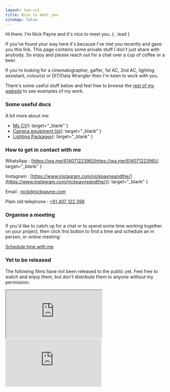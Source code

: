```yaml
---
layout: two-col
title: Nice to meet you
sitemap: false
---
```


Hi there. I'm Nick Payne and it's nice to meet you.
{: .lead }

If you've found your way here it's because I've met you recently and gave you this link. This page contains some private stuff I don't just share with anybody. So enjoy and please reach out for a chat over a cup of coffee or a beer.

If you're looking for a cinematographer, gaffer, 1st AC, 2nd AC, lighting assistant, colourist or DIT/Data Wrangler then I'm keen to work with you.

There's some useful stuff below and feel free to browse the [rest of my website](/) to see examples of my work.

### Some useful docs

A bit more about me:

- [My CV](https://docs.google.com/document/d/1NyPb5wqSE8JerlxA8x-j1cQA-B7BV8EFsJM1PiMa7no/edit?usp=sharing){: target="_blank" }
- [Camera equipment list](https://docs.google.com/document/d/1ZROWDbxd8U8wGcEHyfjgKvt059cYvvS5dDBJY3q6rn8/edit?usp=sharing){: target="_blank" }
- [Lighting Packages](https://docs.google.com/document/d/1IMnAsQd0n3hguSM59qdTJEnu7kFw571zQDxUmL4GjcQ/edit?usp=sharing){: target="_blank" }

### How to get in contact with me

WhatsApp
: [https://wa.me/61407122396](https://wa.me/61407122396){: target="_blank" }

Instagram
: [https://www.instagram.com/nickpayneandthe/](https://www.instagram.com/nickpayneandthe/){: target="_blank" }

Email
: [nick@nickpayne.com](mailto:nick@nickpayne.com)

Plain old telephone
: [+61 407 122 396](tel:+61407122396)

### Organise a meeting

If you'd like to catch up for a chat or to spend some time working together on your project, then click this button to find a time and schedule an in person, or online meeting: 

<!-- Calendly link widget begin -->
<link href="https://assets.calendly.com/assets/external/widget.css" rel="stylesheet">
<script src="https://assets.calendly.com/assets/external/widget.js" type="text/javascript" async></script>
<p><a class="btn btn-primary" role="button" href="" onclick="Calendly.initPopupWidget({url: 'https://calendly.com/nickpayneandthe'});return false;">Schedule time with me</a></p>
<!-- Calendly link widget end -->

### Yet to be released

The following films have not been released to the public yet. Feel free to watch and enjoy them, but _don't_ distribute them to anyone without my permission.

<div class="embed-responsive embed-responsive-16by9">
  <iframe class="embed-responsive-item" src="https://player.vimeo.com/video/679808891?h=16f9097eee&amp;badge=0&amp;autopause=0&amp;player_id=0&amp;app_id=58479" allow="autoplay; fullscreen; picture-in-picture" allowfullscreen title="&amp;quot;Leaving Town&amp;quot; by Philip Masterson"></iframe>
</div>

<div class="embed-responsive embed-responsive-16by9">
  <iframe class="embed-responsive-item" src="https://www.youtube.com/embed/y4nPrhhXQGo" title="YouTube video player" frameborder="0" allow="accelerometer; autoplay; clipboard-write; encrypted-media; gyroscope; picture-in-picture" allowfullscreen></iframe></div>
